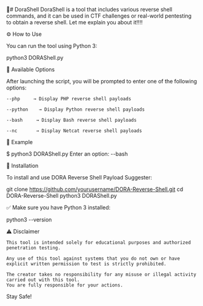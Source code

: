 🔵# DoraShell
DoraShell is a tool that includes various reverse shell commands, and it can be used in CTF challenges or real-world pentesting to obtain a reverse shell.
Let me explain you about it‼️‼️

⚙️ How to Use

You can run the tool using Python 3:

python3 DORAShell.py

🔧 Available Options

After launching the script, you will be prompted to enter one of the following options:

    --php     → Display PHP reverse shell payloads

    --python    → Display Python reverse shell payloads

    --bash     → Display Bash reverse shell payloads

    --nc       → Display Netcat reverse shell payloads

📌 Example

$ python3 DORAShell.py
Enter an option: --bash

💾 Installation

To install and use DORA Reverse Shell Payload Suggester:

git clone https://github.com/yourusername/DORA-Reverse-Shell.git
cd DORA-Reverse-Shell
python3 DORAShell.py

✅ Make sure you have Python 3 installed:

python3 --version

⚠️ Disclaimer

    This tool is intended solely for educational purposes and authorized penetration testing.

    Any use of this tool against systems that you do not own or have explicit written permission to test is strictly prohibited.

    The creator takes no responsibility for any misuse or illegal activity carried out with this tool.
    You are fully responsible for your actions.

Stay Safe!

